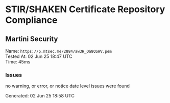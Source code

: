 # STIR/SHAKEN Certificate Repository Compliance

## Martini Security

Name: `https://p.mtsec.me/2884/aw3H_Oa8QSWV.pem`\
Tested At: 02 Jun 25 18:47 UTC\
Time: 45ms

### Issues

no warning, or error, or notice date level issues were found

Generated: 02 Jun 25 18:58 UTC